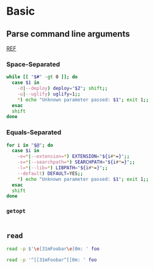 
# Basic

## Parse command line arguments

[REF](https://stackoverflow.com/questions/192249/how-do-i-parse-command-line-arguments-in-bash?page=1&tab=votes#tab-top)

### Space-Separated

```sh
while [[ "$#" -gt 0 ]]; do
  case $1 in
    -d|--deploy) deploy="$2"; shift;;
    -u|--uglify) uglify=1;;
    *) echo "Unknown parameter passed: $1"; exit 1;;
  esac
  shift
done
```

### Equals-Separated

```sh
for i in "$@"; do
  case $i in
    -e=*|--extension=*) EXTENSION="${i#*=}";;
    -s=*|--searchpath=*) SEARCHPATH="${i#*=}";;
    -l=*|--lib=*) LIBPATH="${i#*=}";;
    --default) DEFAULT=YES;;
    *) echo "Unknown parameter passed: $1"; exit 1;;
  esac
  shift
done
```

### `getopt`

```sh

```


## `read`

```sh
read -p $'\e[31mFoobar\e[0m: ' foo
```

```sh
read -p '^[[31mFoobar^[[0m: ' foo
```
